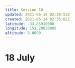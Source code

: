 ```yaml
---
title: Session 10
updated: 2021-06-14 02:39:53Z
created: 2021-06-14 02:35:02Z
latitude: -33.85910000
longitude: 151.20020000
altitude: 0.0000
---
```


# 18 July